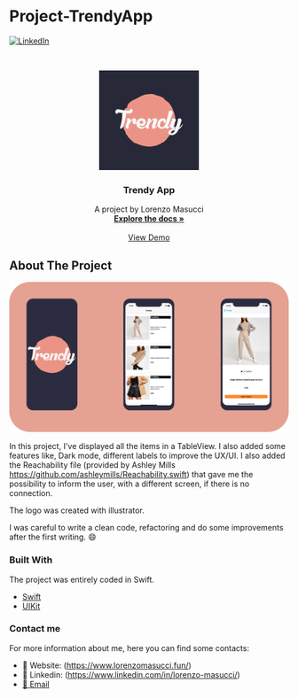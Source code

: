 # Project-TrendyApp

[![LinkedIn][linkedin-shield]][linkedin-url]

<!-- PROJECT LOGO -->
<br />
<p align="center">
  <a href="https://github.com/masucci/Project-TrendyApp">
    <img src="images/logo.png" alt="Logo" width="180" height="180">
  </a>

  <h3 align="center">Trendy App</h3>

  <p align="center">
    A project by Lorenzo Masucci
    <br />
    <a href="https://github.com/masucci/Project-TrendyApp"><strong>Explore the docs »</strong></a>
    <br />
    <br />
    <a href="https://drive.google.com/file/d/1T1tnrsAsHFcNBL3KZewZvSwufP5i3Khl/view?usp=sharing">View Demo</a>
  </p>
</p>

<!-- ABOUT THE PROJECT -->
## About The Project

![Product Name Screen Shot][product-screenshot]

In this project, I've displayed all the items in a TableView. I also added some features like, Dark mode, different labels to improve the UX/UI. I also added the Reachability file (provided by Ashley Mills https://github.com/ashleymills/Reachability.swift) that gave me the possibility to inform the user, with a different screen, if there is no connection.

The logo was created with illustrator.

I was careful to write a clean code, refactoring and do some improvements after the first writing. :smile:

### Built With
The project was entirely coded in Swift.
* [Swift](https://swift.org/)
* [UIKit](https://developer.apple.com/documentation/uikit)

### Contact me
For more information about me, here you can find some contacts:
* :link: Website: (https://www.lorenzomasucci.fun/)
* :bust_in_silhouette: Linkedin: (https://www.linkedin.com/in/lorenzo-masucci/)
* [:email:  Email](mailto:lorenzo.masucci@outlook.com)


<!-- MARKDOWN LINKS & IMAGES -->
[linkedin-shield]: https://img.shields.io/badge/-LinkedIn-black.svg?style=flat-square&logo=linkedin&colorB=555
[linkedin-url]: https://www.linkedin.com/in/lorenzo-masucci/
[product-screenshot]: images/example.png
